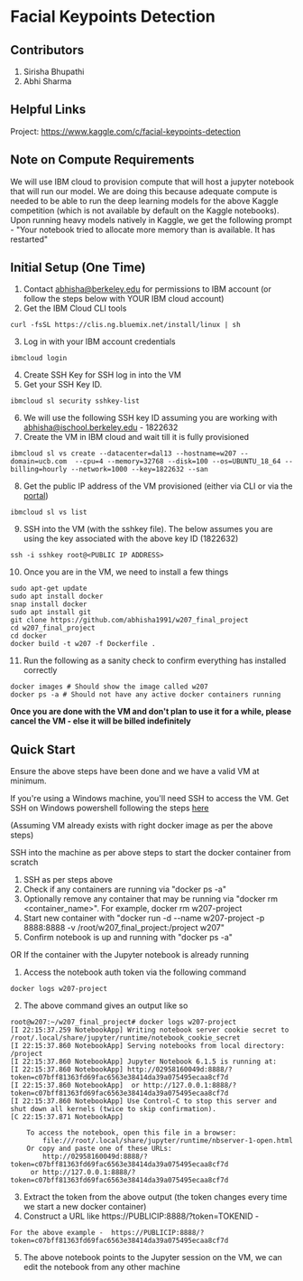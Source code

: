 # Facial Keypoints Detection

## Contributors

1. Sirisha Bhupathi
2. Abhi Sharma


## Helpful Links

Project: https://www.kaggle.com/c/facial-keypoints-detection 

## Note on Compute Requirements

We will use IBM cloud to provision compute that will host a jupyter notebook that will run our model. We are doing this because adequate compute is needed to be able to run the deep learning models for the above Kaggle competition (which is not available by default on the Kaggle notebooks). Upon running heavy models natively in Kaggle, we get the following prompt - "Your notebook tried to allocate more memory than is available. It has restarted"

## Initial Setup (One Time)

1. Contact abhisha@berkeley.edu for permissions to IBM account (or follow the steps below with YOUR IBM cloud account)
2. Get the IBM Cloud CLI tools
```
curl -fsSL https://clis.ng.bluemix.net/install/linux | sh
```
3. Log in with your IBM account credentials
```
ibmcloud login
```
4. Create SSH Key for SSH log in into the VM
5. Get your SSH Key ID. 
```
ibmcloud sl security sshkey-list
```
6. We will use the following SSH key ID assuming you are working with abhisha@ischool.berkeley.edu - 1822632
7. Create the VM in IBM cloud and wait till it is fully provisioned
```
ibmcloud sl vs create --datacenter=dal13 --hostname=w207 --domain=ucb.com  --cpu=4 --memory=32768 --disk=100 --os=UBUNTU_18_64 --billing=hourly --network=1000 --key=1822632 --san
```
8. Get the public IP address of the VM provisioned (either via CLI or via the [portal](https://cloud.ibm.com/))
```
ibmcloud sl vs list
```
9. SSH into the VM (with the sshkey file). The below assumes you are using the key associated with the above key ID (1822632)
```
ssh -i sshkey root@<PUBLIC IP ADDRESS>
```
10. Once you are in the VM, we need to install a few things
```
sudo apt-get update
sudo apt install docker
snap install docker
sudo apt install git
git clone https://github.com/abhisha1991/w207_final_project
cd w207_final_project
cd docker
docker build -t w207 -f Dockerfile .
```

11. Run the following as a sanity check to confirm everything has installed correctly

```
docker images # Should show the image called w207
docker ps -a # Should not have any active docker containers running
```

**Once you are done with the VM and don't plan to use it for a while, please cancel the VM - else it will be billed indefinitely**

## Quick Start

Ensure the above steps have been done and we have a valid VM at minimum.

If you're using a Windows machine, you'll need SSH to access the VM. Get SSH on Windows powershell following the steps [here](https://www.howtogeek.com/336775/how-to-enable-and-use-windows-10s-built-in-ssh-commands/)

(Assuming VM already exists with right docker image as per the above steps)

SSH into the machine as per above steps to start the docker container from scratch
1. SSH as per steps above
2. Check if any containers are running via "docker ps -a"
3. Optionally remove any container that may be running via "docker rm <container_name>". For example, docker rm w207-project
4. Start new container with "docker run -d --name w207-project -p 8888:8888 -v /root/w207_final_project:/project w207"
5. Confirm notebook is up and running with "docker ps -a"

OR If the container with the Jupyter notebook is already running

1. Access the notebook auth token via the following command
```
docker logs w207-project
```
2. The above command gives an output like so
```
root@w207:~/w207_final_project# docker logs w207-project
[I 22:15:37.259 NotebookApp] Writing notebook server cookie secret to /root/.local/share/jupyter/runtime/notebook_cookie_secret
[I 22:15:37.860 NotebookApp] Serving notebooks from local directory: /project
[I 22:15:37.860 NotebookApp] Jupyter Notebook 6.1.5 is running at:
[I 22:15:37.860 NotebookApp] http://02958160049d:8888/?token=c07bff81363fd69fac6563e38414da39a075495ecaa8cf7d
[I 22:15:37.860 NotebookApp]  or http://127.0.0.1:8888/?token=c07bff81363fd69fac6563e38414da39a075495ecaa8cf7d
[I 22:15:37.860 NotebookApp] Use Control-C to stop this server and shut down all kernels (twice to skip confirmation).
[C 22:15:37.871 NotebookApp] 
    
    To access the notebook, open this file in a browser:
        file:///root/.local/share/jupyter/runtime/nbserver-1-open.html
    Or copy and paste one of these URLs:
        http://02958160049d:8888/?token=c07bff81363fd69fac6563e38414da39a075495ecaa8cf7d
     or http://127.0.0.1:8888/?token=c07bff81363fd69fac6563e38414da39a075495ecaa8cf7d
```
3. Extract the token from the above output (the token changes every time we start a new docker container)
4. Construct a URL like https://PUBLICIP:8888/?token=TOKENID - 
```
For the above example -  https://PUBLICIP:8888/?token=c07bff81363fd69fac6563e38414da39a075495ecaa8cf7d
```
5. The above notebook points to the Jupyter session on the VM, we can edit the notebook from any other machine
